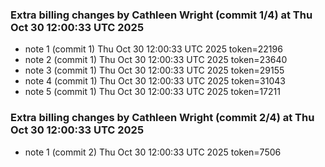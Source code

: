
### Extra billing changes by Cathleen Wright (commit 1/4) at Thu Oct 30 12:00:33 UTC 2025
* note 1 (commit 1) Thu Oct 30 12:00:33 UTC 2025 token=22196
* note 2 (commit 1) Thu Oct 30 12:00:33 UTC 2025 token=23640
* note 3 (commit 1) Thu Oct 30 12:00:33 UTC 2025 token=29155
* note 4 (commit 1) Thu Oct 30 12:00:33 UTC 2025 token=31043
* note 5 (commit 1) Thu Oct 30 12:00:33 UTC 2025 token=17211

### Extra billing changes by Cathleen Wright (commit 2/4) at Thu Oct 30 12:00:33 UTC 2025
* note 1 (commit 2) Thu Oct 30 12:00:33 UTC 2025 token=7506
